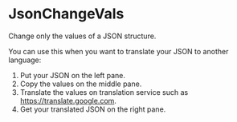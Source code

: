 # JsonChangeVals
Change only the values of a JSON structure.

You can use this when you want to translate your JSON to another language:
1. Put your JSON on the left pane.
2. Copy the values on the middle pane.
3. Translate the values on translation service such as https://translate.google.com.
4. Get your translated JSON on the right pane.
